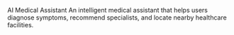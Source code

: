 AI Medical Assistant
An intelligent medical assistant that helps users diagnose symptoms, recommend specialists, and locate nearby healthcare facilities.
